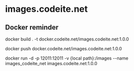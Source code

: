 # images.codeite.net

## Docker reminder

docker build . -t docker.codeite.net/images.codeite.net:1.0.0

docker push docker.codeite.net/images.codeite.net:1.0.0

docker run -d -p 12011:12011 -v {local path}:/images --name images_codeite_net images.codeite.net:1.0.0